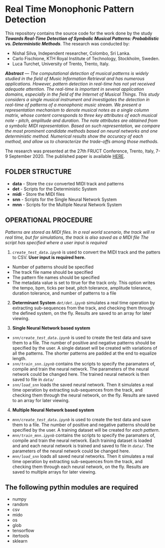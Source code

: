 # Real Time Monophonic Pattern Detection


This repository contains the source code for the work done by the study ***Towards Real-Time Detection of Symbolic Musical Patterns: Probabilistic vs. Deterministic Methods***.
The research was conducted by:
 - Nishal Silva, Independent researcher, Colombo, Sri Lanka.
 - Carlo Fischione, KTH Royal Institute of Technology, Stockholm, Sweden.
 - Luca Turchet, University of Trento, Trento, Italy.

*__Abstract__ — The computational detection of musical patterns is widely studied in the field of Music Information Retrieval and has numerous applications. However, pattern detection in real-time has not yet received adequate attention. The real-time  is important in several application domains, especially in the field of the Internet of Musical Things. This study considers a single musical instrument and investigates the detection in real-time of patterns of a monophonic music stream. We present a representation mechanism to denote musical notes as a single column matrix, whose content corresponds to three key attributes of each musical note - pitch, amplitude and duration. The note attributes are obtained from a symbolic MIDI representation. Based on such representation, we compare the most prominent candidate methods based on neural networks and one deterministic method. Numerical results show the accuracy of each method, and allow us to characterize the trade-offs among those methods.*


The research was presented at the 27th FRUCT Conference, Trento, Italy, 7-9 September 2020.
The published paper is available [HERE](https://fruct.org/publications/fruct27/files/Sil.pdf).



## FOLDER STRUCTURE

 - **data** - Store the csv converted MIDI track and patterns
 - **det** - Scripts for the Deterministic System
 - **midi** - Store the MIDI files
 - **snn** - Scripts for the Single Neural Network System
 - **mnn** - Scripts for the Multiple Neural Network System


 ## OPERATIONAL PROCEDURE

  *Patterns are stored as MIDI files. In a real world scenario, the track will re real time, but for simulations, the track is also saved as a MIDI file*
  *The script has specified where a user input is required*

  1. *`create_test_data.ipynb`* is used to convert the MIDI track and the patters to CSV. **User input is required here.**
   - Number of patterns should be specified
   - The track file name should be specified
   - The pattern file names should be specified 
   - The metadata value is set to ttrue for the track only. This option writes the tempo, bpm, ticks per beat, pitch tolerance, amplitude tolerance, duration tolerance, and number of patterns to a file

  2. **Determinant System** 
   *`det/det.ipynb`* simulates a real time operation by extracting sub-sequences from the track, and checking them through the defined system, on the fly. Results are saved to an array for later viewing.

  3. **Single Neural Network based system**
   - *`snn/create_test_data.ipynb`* is used to create the test data and save them to a file. The number of positive and negative patterns should be specified by the user. A single dataset will be created with variations of all the patterns. The shorter patterns are padded at the end to equalize length.
   - *`snn/train_snn.ipynb`* contains the scripts to specify the paramaters of, compile and train the neural network. The parameters of the neural network could be changed here. The trained neural network is then saved to file in *`data/`*
   - *`snn/load_snn`* loads the saved neural network. Then it simulates a real time operation by extracting sub-sequences from the track, and checking them through the neural network, on the fly. Results are saved to an array for later viewing.

   4. **Multiple Neural Network based system**
   - *`mnn/create_test_data.ipynb`* is used to create the test data and save them to a file. The number of positive and negative patterns should be specified by the user. A training dataset will be created for *each pattern*.
   - *`mnn/train_mnn.ipynb`* contains the scripts to specify the paramaters of, compile and train the neural network. Each training dataset is loaded and and each neural network is trained and saved to file in *`data/`*. The parameters of the neural network could be changed here.
   - *`mnn/load_snn`* loads all saved neural networks. Then it simulates a real time operation by extracting sub-sequences from the track, and checking them through each neural network, on the fly. Results are saved to multiple arrays for later viewing.


## The following pythin modules are required
 - numpy
 - random
 - csv
 - mido
 - os 
 - glob
 - tensorflow
 - itertools
 - sklearn
